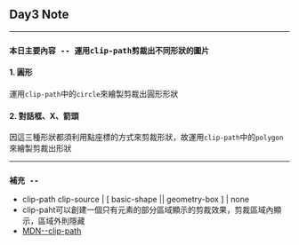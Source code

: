 ## **Day3 Note**

---

### `本日主要內容 -- 運用clip-path剪裁出不同形狀的圖片`



#### 1. 圓形

運用`clip-path`中的`circle`來繪製剪裁出圓形形狀

#### 2. 對話框、X、箭頭

因這三種形狀都須利用點座標的方式來剪裁形狀，故運用`clip-path`中的`polygon`來繪製剪裁出形狀



---

### **`補充 --`**

* clip-path clip-source | [ basic-shape || geometry-box ] | none
 * clip-paht可以創建一個只有元素的部分區域顯示的剪裁效果，剪裁區域內顯示，區域外則隱藏
 * [MDN--clip-path](https://developer.mozilla.org/en-US/docs/Web/CSS/clip-path)